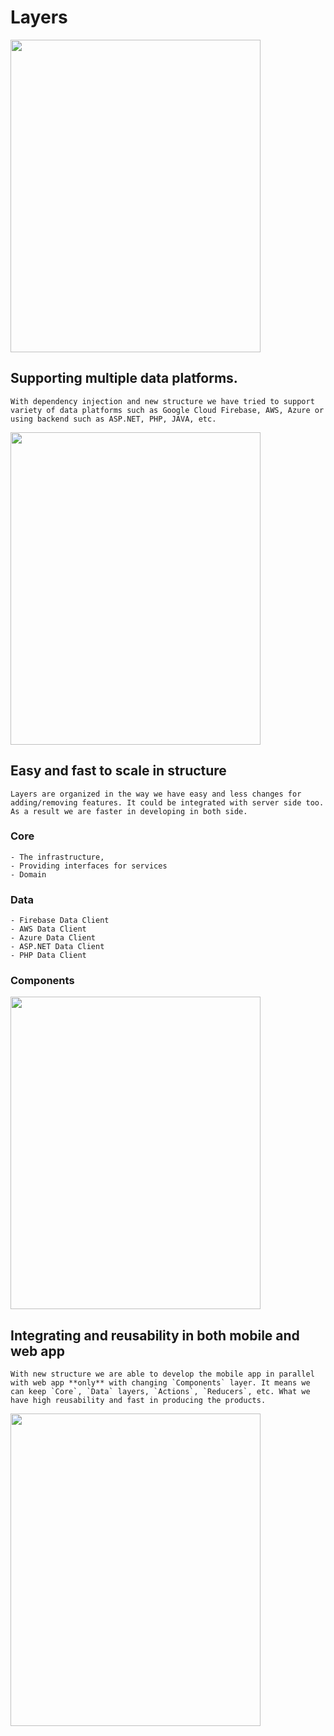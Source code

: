 # Layers
<img height="500" width="400" src="https://raw.githubusercontent.com/Qolzam/react-social-network/next/docs/app/layer.png">

## Supporting multiple data platforms.
    With dependency injection and new structure we have tried to support variety of data platforms such as Google Cloud Firebase, AWS, Azure or using backend such as ASP.NET, PHP, JAVA, etc. 
<img height="500" width="400" src="https://raw.githubusercontent.com/Qolzam/react-social-network/next/docs/app/layer-1.png">

## Easy and fast to scale in structure
    Layers are organized in the way we have easy and less changes for adding/removing features. It could be integrated with server side too. As a result we are faster in developing in both side.
  ### Core 
    - The infrastructure, 
    - Providing interfaces for services
    - Domain
  ### Data
    - Firebase Data Client
    - AWS Data Client
    - Azure Data Client
    - ASP.NET Data Client
    - PHP Data Client
  ### Components
<img height="500" width="400" src="https://raw.githubusercontent.com/Qolzam/react-social-network/next/docs/app/layer-3.png">

## Integrating and reusability in both mobile and web app
    With new structure we are able to develop the mobile app in parallel with web app **only** with changing `Components` layer. It means we can keep `Core`, `Data` layers, `Actions`, `Reducers`, etc. What we have high reusability and fast in producing the products.
<img height="500" width="400" src="https://raw.githubusercontent.com/Qolzam/react-social-network/next/docs/app/layer-5.png">
